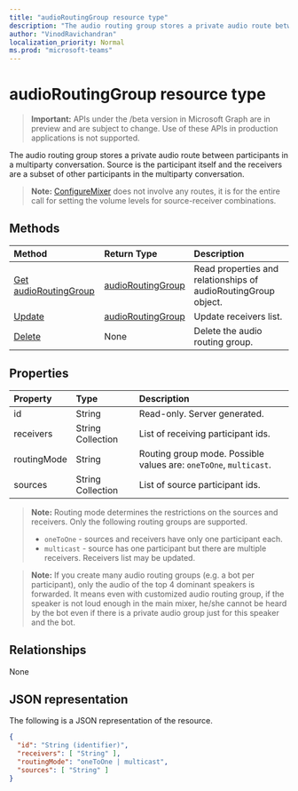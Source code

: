 ```yaml
---
title: "audioRoutingGroup resource type"
description: "The audio routing group stores a private audio route between participants in a multiparty conversation. Source is the participant itself and the receivers are a subset of other participants in the multiparty conversation."
author: "VinodRavichandran"
localization_priority: Normal
ms.prod: "microsoft-teams"
---
```


# audioRoutingGroup resource type

> **Important:** APIs under the /beta version in Microsoft Graph are in preview and are subject to change. Use of these APIs in production applications is not supported.

The audio routing group stores a private audio route between participants in a multiparty conversation. Source is the participant itself and the receivers are a subset of other participants in the multiparty conversation.

> **Note:** [ConfigureMixer](../api/participant-configuremixer.md) does not involve any routes, it is for the entire call for setting the volume levels for source-receiver combinations.

## Methods

| Method                                                  | Return Type                               | Description                                  |
|:--------------------------------------------------------|:------------------------------------------|:---------------------------------------------|
| [Get audioRoutingGroup](../api/audioroutinggroup-get.md)| [audioRoutingGroup](audioroutinggroup.md) | Read properties and relationships of audioRoutingGroup object.|
| [Update](../api/audioroutinggroup-update.md)            | [audioRoutingGroup](audioroutinggroup.md) | Update receivers list.                       |
| [Delete](../api/audioroutinggroup-delete.md)            | None                                      | Delete the audio routing group.              |

## Properties

| Property      | Type              | Description                                                          |
| :----------   | :---------------- | :--------------------------------------------------------------------|
| id            | String            | Read-only. Server generated.                                         |
| receivers     | String Collection | List of receiving participant ids.                                   |
| routingMode   | String            | Routing group mode.  Possible values are: `oneToOne`, `multicast`.   |
| sources       | String Collection | List of source participant ids.                                      |

> **Note:** Routing mode determines the restrictions on the sources and receivers. Only the following routing groups are supported.
> - `oneToOne` - sources and receivers have only one participant each.
> - `multicast` - source has one participant but there are multiple receivers. Receivers list may be updated.

> **Note:** If you create many audio routing groups (e.g. a bot per participant), only the audio of the top 4 dominant speakers is forwarded. It means even with customized audio routing group, if the speaker is not loud enough in the main mixer, he/she cannot be heard by the bot even if there is a private audio group just for this speaker and the bot.

## Relationships
None

## JSON representation

The following is a JSON representation of the resource.

<!-- {
  "blockType": "resource",
  "optionalProperties": [

  ],
  "@odata.type": "microsoft.graph.audioRoutingGroup"
}-->
```json
{
  "id": "String (identifier)",
  "receivers": [ "String" ],
  "routingMode": "oneToOne | multicast",
  "sources": [ "String" ]
}
```
<!-- uuid: 8fcb5dbc-d5aa-4681-8e31-b001d5168d79
2015-10-25 14:57:30 UTC -->
<!-- {
  "type": "#page.annotation",
  "description": "audioRoutingGroup resource",
  "keywords": "",
  "section": "documentation",
  "tocPath": ""
}-->
